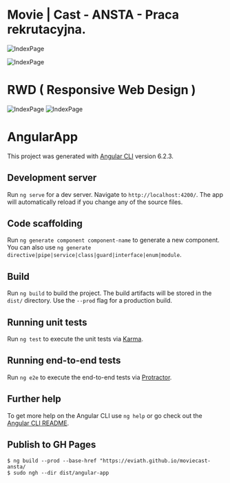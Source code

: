 # Movie | Cast  - ANSTA - Praca rekrutacyjna.



![IndexPage](https://i.imgur.com/DKGKCVa.jpg)

![IndexPage](https://i.imgur.com/yj1vPy8.png)



# RWD ( Responsive Web Design )
![IndexPage](https://i.imgur.com/w9cagC7.png)
![IndexPage](https://i.imgur.com/X8t1Vd4.png)


# AngularApp

This project was generated with [Angular CLI](https://github.com/angular/angular-cli) version 6.2.3.

## Development server

Run `ng serve` for a dev server. Navigate to `http://localhost:4200/`. The app will automatically reload if you change any of the source files.

## Code scaffolding

Run `ng generate component component-name` to generate a new component. You can also use `ng generate directive|pipe|service|class|guard|interface|enum|module`.

## Build

Run `ng build` to build the project. The build artifacts will be stored in the `dist/` directory. Use the `--prod` flag for a production build.

## Running unit tests

Run `ng test` to execute the unit tests via [Karma](https://karma-runner.github.io).

## Running end-to-end tests

Run `ng e2e` to execute the end-to-end tests via [Protractor](http://www.protractortest.org/).

## Further help

To get more help on the Angular CLI use `ng help` or go check out the [Angular CLI README](https://github.com/angular/angular-cli/blob/master/README.md).


## Publish to GH Pages

```
$ ng build --prod --base-href "https://eviath.github.io/moviecast-ansta/
$ sudo ngh --dir dist/angular-app
```
